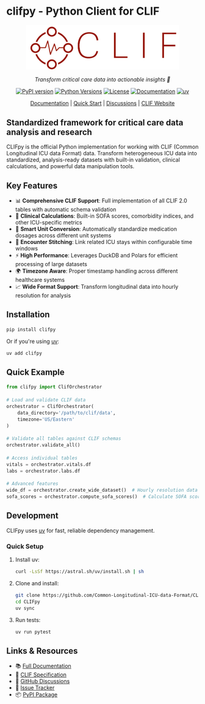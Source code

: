 # clifpy - Python Client for CLIF

<p align="center">
  <img src="docs/images/clif_logo_red_2.png" alt="CLIF Logo" width="400">
</p>

<p align="center">
  <i>Transform critical care data into actionable insights 🏥</i>
</p>

<p align="center">
  <a href="https://pypi.org/project/clifpy/"><img src="https://badge.fury.io/py/clifpy.svg" alt="PyPI version"></a>
  <a href="https://pypi.org/project/clifpy/"><img src="https://img.shields.io/pypi/pyversions/clifpy" alt="Python Versions"></a>
  <a href="https://opensource.org/licenses/Apache-2.0"><img src="https://img.shields.io/badge/License-Apache_2.0-blue.svg" alt="License"></a>
  <a href="https://common-longitudinal-icu-data-format.github.io/clifpy/"><img src="https://img.shields.io/badge/docs-latest-brightgreen" alt="Documentation"></a>
  <a href="https://github.com/astral-sh/uv"><img src="https://img.shields.io/endpoint?url=https://raw.githubusercontent.com/astral-sh/uv/main/assets/badge/v0.json" alt="uv"></a>
</p>

<p align="center">
  <a href="https://common-longitudinal-icu-data-format.github.io/clifpy/">Documentation</a> | 
  <a href="https://common-longitudinal-icu-data-format.github.io/clifpy/getting-started/quickstart/">Quick Start</a> | 
  <a href="https://github.com/Common-Longitudinal-ICU-data-Format/CLIFpy/discussions">Discussions</a> | 
  <a href="https://clif-icu.com">CLIF Website</a>
</p>

## Standardized framework for critical care data analysis and research

CLIFpy is the official Python implementation for working with CLIF (Common Longitudinal ICU data Format) data. Transform heterogeneous ICU data into standardized, analysis-ready datasets with built-in validation, clinical calculations, and powerful data manipulation tools.

## Key Features

- 📊 **Comprehensive CLIF Support**: Full implementation of all CLIF 2.0 tables with automatic schema validation
- 🏥 **Clinical Calculations**: Built-in SOFA scores, comorbidity indices, and other ICU-specific metrics  
- 💊 **Smart Unit Conversion**: Automatically standardize medication dosages across different unit systems
- 🔗 **Encounter Stitching**: Link related ICU stays within configurable time windows
- ⚡ **High Performance**: Leverages DuckDB and Polars for efficient processing of large datasets
- 🌍 **Timezone Aware**: Proper timestamp handling across different healthcare systems
- 📈 **Wide Format Support**: Transform longitudinal data into hourly resolution for analysis

## Installation

```bash
pip install clifpy
```

Or if you're using [uv](https://docs.astral.sh/uv/):

```bash
uv add clifpy
```

## Quick Example

```python
from clifpy import ClifOrchestrator

# Load and validate CLIF data
orchestrator = ClifOrchestrator(
    data_directory='/path/to/clif/data',
    timezone='US/Eastern'
)

# Validate all tables against CLIF schemas
orchestrator.validate_all()

# Access individual tables
vitals = orchestrator.vitals.df
labs = orchestrator.labs.df

# Advanced features
wide_df = orchestrator.create_wide_dataset()  # Hourly resolution data
sofa_scores = orchestrator.compute_sofa_scores()  # Calculate SOFA scores
```

## Development

CLIFpy uses [uv](https://docs.astral.sh/uv/) for fast, reliable dependency management.

### Quick Setup

1. Install uv:
   ```bash
   curl -LsSf https://astral.sh/uv/install.sh | sh
   ```

2. Clone and install:
   ```bash
   git clone https://github.com/Common-Longitudinal-ICU-data-Format/CLIFpy.git
   cd CLIFpy
   uv sync
   ```

3. Run tests:
   ```bash
   uv run pytest
   ```

## Links & Resources

- 📚 [Full Documentation](https://common-longitudinal-icu-data-format.github.io/clifpy/)
- 🏥 [CLIF Specification](https://clif-icu.com)
- 💬 [GitHub Discussions](https://github.com/Common-Longitudinal-ICU-data-Format/CLIFpy/discussions)
- 🐛 [Issue Tracker](https://github.com/Common-Longitudinal-ICU-data-Format/CLIFpy/issues)
- 📦 [PyPI Package](https://pypi.org/project/clifpy/)